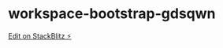 # workspace-bootstrap-gdsqwn

[Edit on StackBlitz ⚡️](https://stackblitz.com/edit/workspace-bootstrap-gdsqwn)